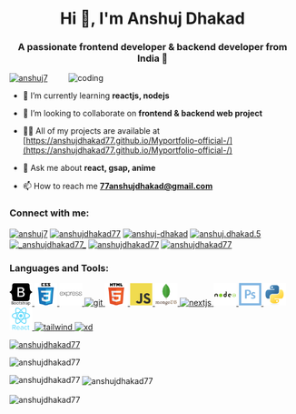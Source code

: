 <h1 align="center">Hi 👋, I'm Anshuj Dhakad</h1>
<h3 align="center">A passionate frontend developer & backend  developer from India 💛</h3>
<img align="right" alt ="coding" width="400" src="https://cdn.dribbble.com/users/1162077/screenshots/3848914/programmer.gif">


<p align="left"> <a href="https://twitter.com/anshuj7" target="blank"><img src="https://img.shields.io/twitter/follow/anshuj7?logo=twitter&style=for-the-badge" alt="anshuj7" /></a> </p>

- 🌱 I’m currently learning **reactjs, nodejs**

- 👯 I’m looking to collaborate on **frontend & backend web project**

- 👨‍💻 All of my projects are available at [https://anshujdhakad77.github.io/Myportfolio-official-/](https://anshujdhakad77.github.io/Myportfolio-official-/)

- 💬 Ask me about **react, gsap, anime**

- 📫 How to reach me **77anshujdhakad@gmail.com**

<h3 align="left">Connect with me:</h3>
<p align="left">
<a href="https://twitter.com/anshuj7" target="blank"><img align="center" src="https://raw.githubusercontent.com/rahuldkjain/github-profile-readme-generator/master/src/images/icons/Social/twitter.svg" alt="anshuj7" height="30" width="40" /></a>
<a href="https://linkedin.com/in/anshujdhakad77" target="blank"><img align="center" src="https://raw.githubusercontent.com/rahuldkjain/github-profile-readme-generator/master/src/images/icons/Social/linked-in-alt.svg" alt="anshujdhakad77" height="30" width="40" /></a>
<a href="https://stackoverflow.com/users/anshuj-dhakad" target="blank"><img align="center" src="https://raw.githubusercontent.com/rahuldkjain/github-profile-readme-generator/master/src/images/icons/Social/stack-overflow.svg" alt="anshuj-dhakad" height="30" width="40" /></a>
<a href="https://fb.com/anshuj.dhakad.5" target="blank"><img align="center" src="https://raw.githubusercontent.com/rahuldkjain/github-profile-readme-generator/master/src/images/icons/Social/facebook.svg" alt="anshuj.dhakad.5" height="30" width="40" /></a>
<a href="https://instagram.com/_anshujdhakad77_" target="blank"><img align="center" src="https://raw.githubusercontent.com/rahuldkjain/github-profile-readme-generator/master/src/images/icons/Social/instagram.svg" alt="_anshujdhakad77_" height="30" width="40" /></a>
<a href="https://www.hackerrank.com/anshujdhakad77" target="blank"><img align="center" src="https://raw.githubusercontent.com/rahuldkjain/github-profile-readme-generator/master/src/images/icons/Social/hackerrank.svg" alt="anshujdhakad77" height="30" width="40" /></a>
<a href="https://www.leetcode.com/anshujdhakad77" target="blank"><img align="center" src="https://raw.githubusercontent.com/rahuldkjain/github-profile-readme-generator/master/src/images/icons/Social/leet-code.svg" alt="anshujdhakad77" height="30" width="40" /></a>
</p>

<h3 align="left">Languages and Tools:</h3>
<p align="left"> <a href="https://getbootstrap.com" target="_blank" rel="noreferrer"> <img src="https://raw.githubusercontent.com/devicons/devicon/master/icons/bootstrap/bootstrap-plain-wordmark.svg" alt="bootstrap" width="40" height="40"/> </a> <a href="https://www.w3schools.com/css/" target="_blank" rel="noreferrer"> <img src="https://raw.githubusercontent.com/devicons/devicon/master/icons/css3/css3-original-wordmark.svg" alt="css3" width="40" height="40"/> </a> <a href="https://expressjs.com" target="_blank" rel="noreferrer"> <img src="https://raw.githubusercontent.com/devicons/devicon/master/icons/express/express-original-wordmark.svg" alt="express" width="40" height="40"/> </a> <a href="https://git-scm.com/" target="_blank" rel="noreferrer"> <img src="https://www.vectorlogo.zone/logos/git-scm/git-scm-icon.svg" alt="git" width="40" height="40"/> </a> <a href="https://www.w3.org/html/" target="_blank" rel="noreferrer"> <img src="https://raw.githubusercontent.com/devicons/devicon/master/icons/html5/html5-original-wordmark.svg" alt="html5" width="40" height="40"/> </a> <a href="https://developer.mozilla.org/en-US/docs/Web/JavaScript" target="_blank" rel="noreferrer"> <img src="https://raw.githubusercontent.com/devicons/devicon/master/icons/javascript/javascript-original.svg" alt="javascript" width="40" height="40"/> </a> <a href="https://www.mongodb.com/" target="_blank" rel="noreferrer"> <img src="https://raw.githubusercontent.com/devicons/devicon/master/icons/mongodb/mongodb-original-wordmark.svg" alt="mongodb" width="40" height="40"/> </a> <a href="https://nextjs.org/" target="_blank" rel="noreferrer"> <img src="https://cdn.worldvectorlogo.com/logos/nextjs-2.svg" alt="nextjs" width="40" height="40"/> </a> <a href="https://nodejs.org" target="_blank" rel="noreferrer"> <img src="https://raw.githubusercontent.com/devicons/devicon/master/icons/nodejs/nodejs-original-wordmark.svg" alt="nodejs" width="40" height="40"/> </a> <a href="https://www.photoshop.com/en" target="_blank" rel="noreferrer"> <img src="https://raw.githubusercontent.com/devicons/devicon/master/icons/photoshop/photoshop-line.svg" alt="photoshop" width="40" height="40"/> </a> <a href="https://www.python.org" target="_blank" rel="noreferrer"> <img src="https://raw.githubusercontent.com/devicons/devicon/master/icons/python/python-original.svg" alt="python" width="40" height="40"/> </a> <a href="https://reactjs.org/" target="_blank" rel="noreferrer"> <img src="https://raw.githubusercontent.com/devicons/devicon/master/icons/react/react-original-wordmark.svg" alt="react" width="40" height="40"/> </a> <a href="https://tailwindcss.com/" target="_blank" rel="noreferrer"> <img src="https://www.vectorlogo.zone/logos/tailwindcss/tailwindcss-icon.svg" alt="tailwind" width="40" height="40"/> </a> <a href="https://www.adobe.com/products/xd.html" target="_blank" rel="noreferrer"> <img src="https://cdn.worldvectorlogo.com/logos/adobe-xd.svg" alt="xd" width="40" height="40"/> </a> </p>


<p align="left"> <a href="https://github.com/ryo-ma/github-profile-trophy"><img src="https://github-profile-trophy.vercel.app/?username=anshujdhakad77" alt="anshujdhakad77" /></a> </p>

<p align="left"> <img src="https://komarev.com/ghpvc/?username=anshujdhakad77&label=Profile%20views&color=0e75b6&style=flat" alt="anshujdhakad77" /> </p>


<p><img align="left" src="https://github-readme-stats.vercel.app/api/top-langs?username=anshujdhakad77&show_icons=true&locale=en&layout=compact" alt="anshujdhakad77" /></p>

<p>&nbsp;<img align="center" src="https://github-readme-stats.vercel.app/api?username=anshujdhakad77&show_icons=true&locale=en" alt="anshujdhakad77" /></p>

<p><img align="center" src="https://github-readme-streak-stats.herokuapp.com/?user=anshujdhakad77&" alt="anshujdhakad77" /></p>
